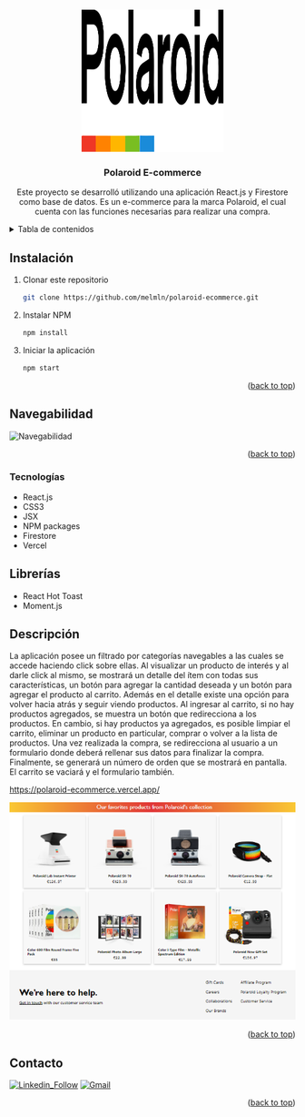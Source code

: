 <a name="readme-top"></a>

<br />
<div align="center">
  <a href="https://github.com/github_username/repo_name">
    <img src="./src/logo.svg" alt="logo" width= '250px' height='250px'>
  </a>

<h3 align="center">Polaroid E-commerce</h3>

  <p align="center">
    Este proyecto se desarrolló utilizando una aplicación React.js y Firestore como base de datos. Es un e-commerce para la marca Polaroid, el cual cuenta con las funciones necesarias para realizar una compra. 
  </p>
</div>

<!-- TABLE OF CONTENTS -->

<details>
  <summary>Tabla de contenidos</summary>
  <ol>
    <li><a href="#instalación">Instalación</a></li>
    <li><a href="#navegabilidad">Navegabilidad</a></li>
    <li><a href="#tecnologías">Tecnologías</a></li>
    <li><a href="#librerías">Librerías</a></li>
    <li><a href="#descripción">Descripción</a><li>
    <li><a href="#contacto">Contacto</a></li>
  </ol>
</details>



## Instalación

1. Clonar este repositorio
   ```sh
   git clone https://github.com/melmln/polaroid-ecommerce.git
   ```
2. Instalar NPM
   ```sh
   npm install
   ```
3. Iniciar la aplicación
   ```sh
   npm start
   ```


<p align="right">(<a href="#readme-top">back to top</a>)</p>



## Navegabilidad

 <a><img src="./Navegabilidad" alt="Navegabilidad"></a>

<p align="right">(<a href="#readme-top">back to top</a>)</p>


### Tecnologías

<ul>
    <li>React.js</li>
    <li>CSS3</li>
    <li>JSX</li>
    <li>NPM packages</li>
    <li>Firestore</li>
    <li>Vercel</li>
</ul>



## Librerías

<ul>
    <li>React Hot Toast</li>
    <li>Moment.js</li>
</ul>


## Descripción

La aplicación posee un filtrado por categorías navegables a las cuales se accede haciendo click sobre ellas. Al visualizar un producto de interés y al darle click al mismo, se mostrará un detalle del ítem con todas sus características, un botón para agregar la cantidad deseada y un botón para agregar el producto al carrito. Además en el detalle existe una opción para volver hacia atrás y seguir viendo productos.
Al ingresar al carrito, si no hay productos agregados, se muestra un botón que redirecciona a los productos. En cambio, si hay productos ya agregados, es posible limpiar el carrito, eliminar un producto en particular, comprar o volver a la lista de productos. Una vez realizada la compra, se redirecciona al usuario a un formulario donde deberá rellenar sus datos para finalizar la compra. Finalmente, se generará un número de orden que se mostrará en pantalla. El carrito se vaciará y el formulario también.

 <a>https://polaroid-ecommerce.vercel.app/</a>

<img src='/screenshot.png' alt='screenshot'></img>


<p align="right">(<a href="#readme-top">back to top</a>)</p>


## Contacto
[![Linkedin_Follow](https://img.shields.io/badge/LinkedIn-0077B5?style=for-the-badge&logo=linkedin&logoColor=white)](https://www.linkedin.com/in/melany-molina-verd%C3%BAn-126259240/)
[![Gmail](https://img.shields.io/badge/Gmail-D14836?style=for-the-badge&logo=gmail&logoColor=white)](mailto:melanymolinaverdun@gmail.com)


<p align="right">(<a href="#readme-top">back to top</a>)</p>


[React.js]: https://img.shields.io/badge/React-20232A?style=for-the-badge&logo=react&logoColor=61DAFB
[React-url]: https://reactjs.org/
[Gmail]: https://img.shields.io/badge/Gmail-D14836?style=for-the-badge&logo=gmail&logoColor=white

